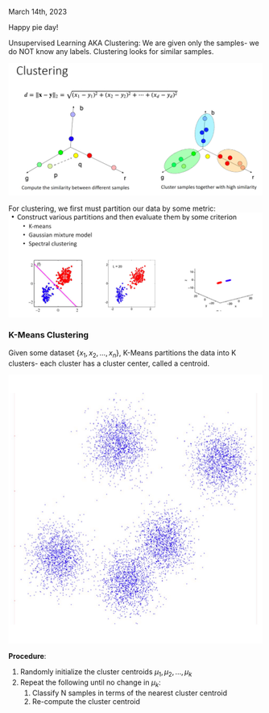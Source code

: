 March 14th, 2023

Happy pie day!

Unsupervised Learning AKA Clustering: We are given only the samples- we do NOT know any labels. Clustering looks for similar samples.

![Clustering Diagram](images/clustering.png)

For clustering, we first must partition our data by some metric:
![partitions](images/partitions.png)

### K-Means Clustering

Given some dataset $\{x_1, x_2, \dots, x_n\}$, K-Means partitions the data into K clusters- each cluster has a cluster center, called a centroid.

![k-means clustering](images/k-means.png)

**Procedure**:
1. Randomly initialize the cluster centroids $\mu_1, \mu_2, \dots, \mu_k$
2. Repeat the following until no change in $\mu_k$:
	1. Classify N samples in terms of the nearest cluster centroid
	2. Re-compute the cluster centroid